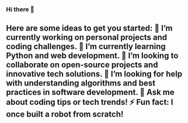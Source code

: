 ### Hi there 👋

Here are some ideas to get you started:
🔭 I’m currently working on personal projects and coding challenges.
🌱 I’m currently learning Python and web development.
👯 I’m looking to collaborate on open-source projects and innovative tech solutions.
🤔 I’m looking for help with understanding algorithms and best practices in software development.
💬 Ask me about coding tips or tech trends!
⚡ Fun fact: I once built a robot from scratch!
--
